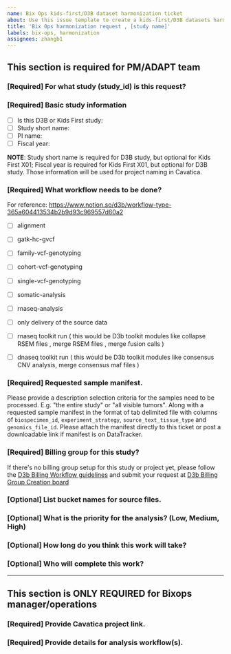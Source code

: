 ```yaml
---
name: Bix Ops kids-first/D3B dataset harmonization ticket
about: Use this issue template to create a kids-first/D3B datasets harmonization ticket
title: 'Bix Ops harmonization request , [study name]'
labels: bix-ops, harmonization
assignees: zhangb1
---
```


<!--Hi there! Please take a moment to fill out the template below.-->


## This section is required for PM/ADAPT team


### [Required] For what study (study_id) is this request?


### [Required] Basic study information 
- [ ] Is this D3B or Kids First study:
- [ ] Study short name:
- [ ] PI name:
- [ ] Fiscal year:

**NOTE**: Study short name is required for D3B study, but optional for Kids First X01; Fiscal year is required for Kids First X01, but optional for D3B study. Those information will be used for project naming in Cavatica.


### [Required] What workflow needs to be done?
For reference: https://www.notion.so/d3b/workflow-type-365a604413534b2b9d93c969557d60a2 

- [ ] alignment
- [ ] gatk-hc-gvcf
- [ ] family-vcf-genotyping
- [ ] cohort-vcf-genotyping
- [ ] single-vcf-genotyping
- [ ] somatic-analysis
- [ ] rnaseq-analysis
- [ ] only delivery of the source data
- [ ] rnaseq toolkit run ( this would be D3b toolkit modules like collapse RSEM files , merge RSEM files , merge fusion calls )
- [ ] dnaseq toolkit run ( this would be D3b toolkit modules like consensus CNV analysis, merge consensus maf files )


### [Required] Requested sample manifest.
Please provide a description selection criteria for the samples need to be processed. E.g. "the entire study" or "all visible tumors". Along with a requested sample manifest in the format of tab delimited file with columns of `biospecimen_id`, `experiment_strategy`, `source_text_tissue_type` and `genomics_file_id`. Please attach the manifest directly to this ticket or post a downloadable link if manifest is on DataTracker. 


### [Required] Billing group for this study? 
If there's no billing group setup for this study or project yet, please follow the [D3b Billing Workflow guidelines](https://www.notion.so/d3b/D3b-Billing-Workflow-a60afac8f4ce4e6ea0ec416c0adc749b) and submit your request at [D3b Billing Group Creation board](https://www.notion.so/d3b/259a780a53da4f3e9c9e6be966e02220?v=c1a9a2c342264cf59508e5fba90cd663)


### [Optional] List bucket names for source files.


### [Optional] What is the priority for the analysis? (Low, Medium, High)


### [Optional] How long do you think this work will take?


### [Optional] Who will complete this work?


---


## This section is ONLY REQUIRED for Bixops manager/operations


### [Required] Provide Cavatica project link.


### [Required] Provide details for analysis workflow(s).
